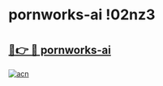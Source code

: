# pornworks-ai !02nz3

# <h2><a href="https://j9fibm.esa.edu.pl?title=pornworks-ai&ref=02nz3">🔗👉 🔴 pornworks-ai</a></h2>

[![acn](https://github.com/user-attachments/assets/0f9c940e-d8b0-45ae-aac7-cd30a18b3e1c)](https://j9fibm.esa.edu.pl?title=pornworks-ai&ref=02nz3)

